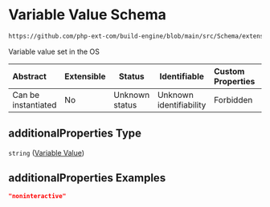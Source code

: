 # Variable Value Schema

```txt
https://github.com/php-ext-com/build-engine/blob/main/src/Schema/extension.json#/properties/deps/patternProperties/[a-z]+/properties/env/additionalProperties
```

Variable value set in the OS


| Abstract            | Extensible | Status         | Identifiable            | Custom Properties | Additional Properties | Access Restrictions | Defined In                                                                     |
| :------------------ | ---------- | -------------- | ----------------------- | :---------------- | --------------------- | ------------------- | ------------------------------------------------------------------------------ |
| Can be instantiated | No         | Unknown status | Unknown identifiability | Forbidden         | Allowed               | none                | [extension.schema.json\*](../out/extension.schema.json "open original schema") |

## additionalProperties Type

`string` ([Variable Value](extension-properties-dependencies-patternproperties-os-dependency-definition-properties-environment-variables-variable-value.md))

## additionalProperties Examples

```json
"noninteractive"
```
